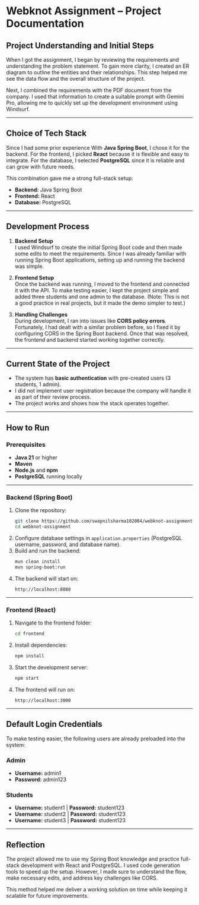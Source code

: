 # Webknot Assignment – Project Documentation

## Project Understanding and Initial Steps
When I got the assignment, I began by reviewing the requirements and understanding the problem statement. To gain more clarity, I created an ER diagram to outline the entities and their relationships. This step helped me see the data flow and the overall structure of the project.

Next, I combined the requirements with the PDF document from the company. I used that information to create a suitable prompt with Gemini Pro, allowing me to quickly set up the development environment using Windsurf.

---

## Choice of Tech Stack
Since I had some prior experience With **Java Spring Boot**, I chose it for the backend. For the frontend, I picked **React** because it is flexible and easy to integrate. For the database, I selected **PostgreSQL** since it is reliable and can grow with future needs.

This combination gave me a strong full-stack setup:  
- **Backend:** Java Spring Boot  
- **Frontend:** React  
- **Database:** PostgreSQL    

---

## Development Process
1. **Backend Setup**  
I used Windsurf to create the initial Spring Boot code and then made some edits to meet the requirements. Since I was already familiar with running Spring Boot applications, setting up and running the backend was simple.

2. **Frontend Setup**  
Once the backend was running, I moved to the frontend and connected it with the API. To make testing easier, I kept the project simple and added three students and one admin to the database. (Note: This is not a good practice in real projects, but it made the demo simpler to test.)

3. **Handling Challenges**  
During development, I ran into issues like **CORS policy errors**. Fortunately, I had dealt with a similar problem before, so I fixed it by configuring CORS in the Spring Boot backend. Once that was resolved, the frontend and backend started working together correctly.

---

## Current State of the Project
- The system has **basic authentication** with pre-created users (3 students, 1 admin).  
- I did not implement user registration because the company will handle it as part of their review process.  
- The project works and shows how the stack operates together.
---

## How to Run

### Prerequisites
- **Java 21** or higher  
- **Maven**  
- **Node.js** and **npm**  
- **PostgreSQL** running locally  

---

### Backend (Spring Boot)
1. Clone the repository:  
   ```bash
   git clone https://github.com/swapnilsharma102004/webknot-assignment.git
   cd webknot-assignment
   ```
2. Configure database settings in `application.properties` (PostgreSQL username, password, and database name).  
3. Build and run the backend:  
   ```bash
   mvn clean install
   mvn spring-boot:run
   ```
4. The backend will start on:  
   ```
   http://localhost:8080
   ```

---

### Frontend (React)
1. Navigate to the frontend folder:  
   ```bash
   cd frontend
   ```
2. Install dependencies:  
   ```bash
   npm install
   ```
3. Start the development server:  
   ```bash
   npm start
   ```
4. The frontend will run on:  
   ```
   http://localhost:3000
   ```

---

## Default Login Credentials
To make testing easier, the following users are already preloaded into the system:

### Admin
- **Username:** admin1  
- **Password:** admin123  

### Students
- **Username:** student1 | **Password:** student123  
- **Username:** student2 | **Password:** student123  
- **Username:** student3 | **Password:** student123  

---

## Reflection
The project allowed me to use my Spring Boot knowledge and practice full-stack development with React and PostgreSQL. I used code generation tools to speed up the setup. However, I made sure to understand the flow, make necessary edits, and address key challenges like CORS. 

This method helped me deliver a working solution on time while keeping it scalable for future improvements.
